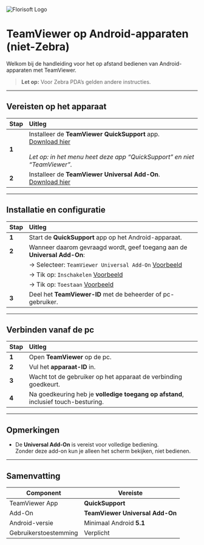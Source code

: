 ![Florisoft Logo](https://github.com/user-attachments/assets/c77d3ea7-ba54-4d45-b447-9cf960a49254)


# TeamViewer op Android-apparaten (niet-Zebra)

Welkom bij de handleiding voor het op afstand bedienen van Android-apparaten met TeamViewer.  
> **Let op:** Voor Zebra PDA’s gelden andere instructies.

---

## Vereisten op het apparaat

| Stap | Uitleg |
|:--|:--|
| **1** | Installeer de **TeamViewer QuickSupport** app.<br>[Download hier](https://play.google.com/store/apps/details?id=com.teamviewer.quicksupport.market)<br><br>*Let op: in het menu heet deze app “QuickSupport” en niet “TeamViewer”.* |
| **2** | Installeer de **TeamViewer Universal Add-On**.<br>[Download hier](https://play.google.com/store/apps/details?id=com.teamviewer.quicksupport.addon.universal) |

---

## Installatie en configuratie

| Stap | Uitleg |
|:--|:--|
| **1** | Start de **QuickSupport** app op het Android-apparaat. |
| **2** | Wanneer daarom gevraagd wordt, geef toegang aan de **Universal Add-On**: |
|   | → Selecteer: `TeamViewer Universal Add-On` [Voorbeeld](https://github.com/user-attachments/assets/7be9f9f5-96ea-4a16-a7c9-02732e02d8e0)|
|   | → Tik op: `Inschakelen` [Voorbeeld](https://github.com/user-attachments/assets/0800adbd-8a04-43fb-8dc3-25afef35f4ed) |
|   | → Tik op: `Toestaan` [Voorbeeld](https://github.com/user-attachments/assets/19ee4574-3914-4b46-b33e-f388cb7f6885) |
| **3** | Deel het **TeamViewer-ID** met de beheerder of pc-gebruiker. |

---

## Verbinden vanaf de pc

| Stap | Uitleg |
|:--|:--|
| **1** | Open **TeamViewer** op de pc. |
| **2** | Vul het **apparaat-ID** in. |
| **3** | Wacht tot de gebruiker op het apparaat de verbinding goedkeurt. |
| **4** | Na goedkeuring heb je **volledige toegang op afstand**, inclusief touch-besturing. |

---

## Opmerkingen

- De **Universal Add-On** is vereist voor volledige bediening.  
  Zonder deze add-on kun je alleen het scherm bekijken, niet bedienen.

---

## Samenvatting

| Component                  | Vereiste                                   |
|---------------------------|--------------------------------------------|
| TeamViewer App            | **QuickSupport**                           |
| Add-On                    | **TeamViewer Universal Add-On**            |
| Android-versie            | Minimaal Android **5.1**                   |
| Gebruikerstoestemming     | Verplicht                                  |
